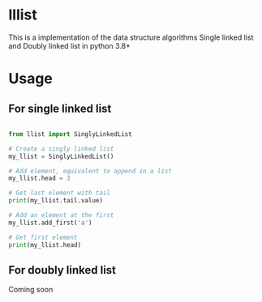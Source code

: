# lllist

This is a implementation of the data structure algorithms Single linked list and Doubly linked list in python 3.8+

# Usage

## For single linked list

``` python

from llist import SinglyLinkedList

# Create a singly linked list
my_llist = SinglyLinkedList()

# Add element, equivalent to append in a list
my_llist.head = 3

# Get last element with tail
print(my_llist.tail.value)

# Add an element at the first
my_llist.add_first('a')

# Get first element
print(my_llist.head)

```

## For doubly linked list

Coming soon